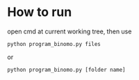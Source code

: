 # How to run

open cmd at current working tree, then use

```
python program_binomo.py files
```
or
```
python program_binomo.py [folder name]
```
